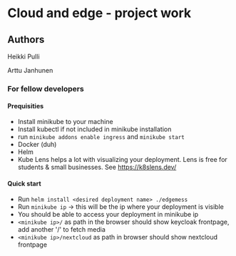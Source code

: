 # Cloud and edge - project work

## Authors

Heikki Pulli

Arttu Janhunen

### For fellow developers

#### Prequisities

* Install minikube to your machine
* Install kubectl if not included in minikube installation
* run `minikube addons enable ingress` and `minikube start`
* Docker (duh)
* Helm
* Kube Lens helps a lot with visualizing your deployment. Lens is free for students & small businesses. See https://k8slens.dev/ 

#### Quick start

* Run `helm install <desired deployment name> ./edgemess`
* Run `minikube ip` -> this will be the ip where your deployment is visible
* You should be able to access your deployment in minikube ip
* `<minikube ip>/` as path in the browser should show keycloak frontpage, add another '/' to fetch media
* `<minikube ip>/nextcloud` as path in browser should show nextcloud frontpage
